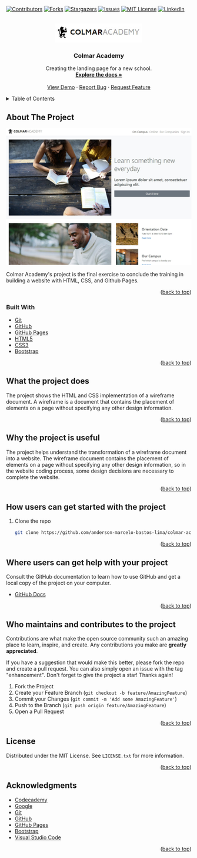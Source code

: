 <div id="top"></div>

<!-- PROJECT SHIELDS -->
<!--
*** I'm using markdown "reference style" links for readability.
*** Reference links are enclosed in brackets [ ] instead of parentheses ( ).
*** See the bottom of this document for the declaration of the reference variables
*** for contributors-url, forks-url, etc. This is an optional, concise syntax you may use.
*** https://www.markdownguide.org/basic-syntax/#reference-style-links
-->
[![Contributors][contributors-shield]][contributors-url]
[![Forks][forks-shield]][forks-url]
[![Stargazers][stars-shield]][stars-url]
[![Issues][issues-shield]][issues-url]
[![MIT License][license-shield]][license-url]
[![LinkedIn][linkedin-shield]][linkedin-url]

<!-- PROJECT LOGO -->
<br />
<div align="center">
  <a href="https://anderson-marcelo-bastos-lima.github.io/colmar-academy/">
    <img src="./docs/logo.jpg" alt="Logo">
  </a>

  <h3 align="center">Colmar Academy</h3>

  <p align="center">
    Creating the landing page for a new school.
    <br />
    <a href="https://github.com/anderson-marcelo-bastos-lima/colmar-academy#readme"><strong>Explore the docs »</strong></a>
    <br />
    <br />
    <a href="https://anderson-marcelo-bastos-lima.github.io/colmar-academy/">View Demo</a>
    ·
    <a href="https://github.com/anderson-marcelo-bastos-lima/colmar-academy/issues">Report Bug</a>
    ·
    <a href="https://github.com/anderson-marcelo-bastos-lima/colmar-academy/issues">Request Feature</a>
  </p>
</div>



<!-- TABLE OF CONTENTS -->
<details>
  <summary>Table of Contents</summary>
  <ol>
    <li>
      <a href="#about-the-project">About The Project</a>
      <ul>
        <li><a href="#built-with">Built With</a></li>
      </ul>
    </li>
    <li>
      <a href="#what-the-project-does">What the project does?</a>
    </li>
    <li><a href="#why-the-project-is-useful">Why the project is useful?</a></li>
    <li><a href="#how-users-can-get-started-with-the-project">How users can get started with the project?</a></li>
    <li><a href="#who-maintains-and-contributes-to-the-project">Who maintains and contributes to the project?</a></li>
    <li><a href="#license">License</a></li>
    <li><a href="#contact">Contact</a></li>
    <li><a href="#acknowledgments">Acknowledgments</a></li>
  </ol>
</details>



<!-- ABOUT THE PROJECT -->
## About The Project

[![Product Name Screen Shot][product-screenshot]](https://example.com)

Colmar Academy's project is the final exercise to conclude the training in building a website with HTML, CSS, and Github Pages.

<p align="right">(<a href="#top">back to top</a>)</p>



### Built With
* [Git](https://git-scm.com/)
* [GitHub](https://github.com/)
* [GitHub Pages](https://pages.github.com/)
* [HTML5](https://en.wikipedia.org/wiki/HTML5)
* [CSS3](https://en.wikipedia.org/wiki/CSS)
* [Bootstrap](https://getbootstrap.com)

<p align="right">(<a href="#top">back to top</a>)</p>



<!-- WHAT THE PROJECT DOES -->
## What the project does

The project shows the HTML and CSS implementation of a wireframe document.
A wireframe is a document that contains the placement of elements on a page without specifying any other design information.

<p align="right">(<a href="#top">back to top</a>)</p>



<!-- WHY THE PROJECT IS USEFUL -->
## Why the project is useful

The project helps understand the transformation of a wireframe document into a website.
The wireframe document contains the placement of elements on a page without specifying any other design information, so in the website coding process, some design decisions are necessary to complete the website.

<p align="right">(<a href="#top">back to top</a>)</p>



<!-- HOW USERS CAN GET STARTED WITH THE PROJECT -->
## How users can get started with the project

1. Clone the repo
   ```sh
   git clone https://github.com/anderson-marcelo-bastos-lima/colmar-academy.git
   ```

<p align="right">(<a href="#top">back to top</a>)</p>



<!-- WHERE USERS CAN GET HELP WITH YOUR PROJECT -->
## Where users can get help with your project

Consult the GitHub documentation to learn how to use GitHub and get a local copy of the project on your computer.

* [GitHub Docs](https://docs.github.com/)

<p align="right">(<a href="#top">back to top</a>)</p>



<!-- WHO MAINTAINS AND CONTRIBUTES TO THE PROJECT -->
## Who maintains and contributes to the project

Contributions are what make the open source community such an amazing place to learn, inspire, and create. Any contributions you make are **greatly appreciated**.

If you have a suggestion that would make this better, please fork the repo and create a pull request. You can also simply open an issue with the tag "enhancement".
Don't forget to give the project a star! Thanks again!

1. Fork the Project
2. Create your Feature Branch (`git checkout -b feature/AmazingFeature`)
3. Commit your Changes (`git commit -m 'Add some AmazingFeature'`)
4. Push to the Branch (`git push origin feature/AmazingFeature`)
5. Open a Pull Request

<p align="right">(<a href="#top">back to top</a>)</p>



<!-- LICENSE -->
## License

Distributed under the MIT License. See `LICENSE.txt` for more information.

<p align="right">(<a href="#top">back to top</a>)</p>



<!-- ACKNOWLEDGMENTS -->
## Acknowledgments

* [Codecademy](https://www.codecademy.com/)
* [Google](https://www.google.com/)
* [Git](https://git-scm.com/)
* [GitHub](https://github.com/)
* [GitHub Pages](https://pages.github.com/)
* [Bootstrap](https://getbootstrap.com/)
* [Visual Studio Code](https://code.visualstudio.com/)

<p align="right">(<a href="#top">back to top</a>)</p>



<!-- MARKDOWN LINKS & IMAGES -->
<!-- https://www.markdownguide.org/basic-syntax/#reference-style-links -->
[contributors-shield]: https://img.shields.io/github/contributors/anderson-marcelo-bastos-lima/colmar-academy.svg?style=for-the-badge
[contributors-url]: https://github.com/anderson-marcelo-bastos-lima/colmar-academy/graphs/contributors
[forks-shield]: https://img.shields.io/github/forks/anderson-marcelo-bastos-lima/colmar-academy.svg?style=for-the-badge
[forks-url]: https://github.com/anderson-marcelo-bastos-lima/colmar-academy/network/members
[stars-shield]: https://img.shields.io/github/stars/anderson-marcelo-bastos-lima/colmar-academy.svg?style=for-the-badge
[stars-url]: https://github.com/anderson-marcelo-bastos-lima/colmar-academy/stargazers
[issues-shield]: https://img.shields.io/github/issues/anderson-marcelo-bastos-lima/colmar-academy.svg?style=for-the-badge
[issues-url]: https://github.com/anderson-marcelo-bastos-lima/colmar-academy/issues
[license-shield]: https://img.shields.io/github/license/anderson-marcelo-bastos-lima/colmar-academy.svg?style=for-the-badge
[license-url]: https://github.com/anderson-marcelo-bastos-lima/colmar-academy/docs/LICENSE.txt
[linkedin-shield]: https://img.shields.io/badge/-LinkedIn-black.svg?style=for-the-badge&logo=linkedin&colorB=555
[linkedin-url]: https://www.linkedin.com/in/anderson-marcelo-bastos-lima/
[product-screenshot]: ./docs/Screenshot.jpg